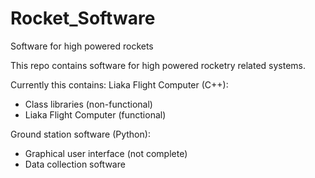 # Rocket_Software
Software for high powered rockets

This repo contains software for high powered rocketry related systems.

Currently this contains:
Liaka Flight Computer (C++):
- Class libraries (non-functional)
- Liaka Flight Computer (functional)

Ground station software (Python):
- Graphical user interface (not complete)
- Data collection software

